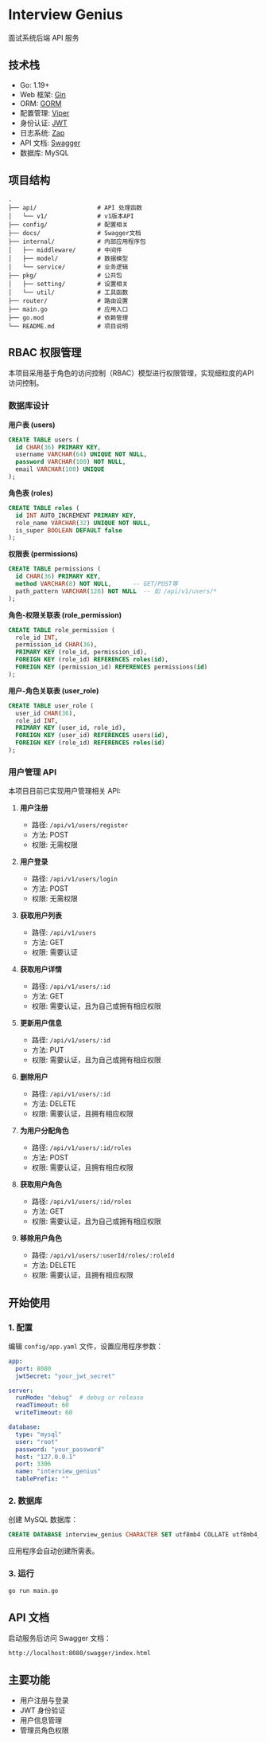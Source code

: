 # Interview Genius

面试系统后端 API 服务

## 技术栈

- Go: 1.19+
- Web 框架: [Gin](https://github.com/gin-gonic/gin)
- ORM: [GORM](https://gorm.io/)
- 配置管理: [Viper](https://github.com/spf13/viper)
- 身份认证: [JWT](https://github.com/dgrijalva/jwt-go)
- 日志系统: [Zap](https://github.com/uber-go/zap)
- API 文档: [Swagger](https://github.com/swaggo/gin-swagger)
- 数据库: MySQL

## 项目结构

```
.
├── api/                 # API 处理函数
│   └── v1/              # v1版本API
├── config/              # 配置相关
├── docs/                # Swagger文档
├── internal/            # 内部应用程序包
│   ├── middleware/      # 中间件
│   ├── model/           # 数据模型
│   └── service/         # 业务逻辑
├── pkg/                 # 公共包
│   ├── setting/         # 设置相关
│   └── util/            # 工具函数
├── router/              # 路由设置
├── main.go              # 应用入口
├── go.mod               # 依赖管理
└── README.md            # 项目说明
```

## RBAC 权限管理

本项目采用基于角色的访问控制（RBAC）模型进行权限管理，实现细粒度的API访问控制。

### 数据库设计

**用户表 (users)**
```sql
CREATE TABLE users (
  id CHAR(36) PRIMARY KEY,
  username VARCHAR(64) UNIQUE NOT NULL,
  password VARCHAR(100) NOT NULL,
  email VARCHAR(100) UNIQUE
);
```

**角色表 (roles)**
```sql
CREATE TABLE roles (
  id INT AUTO_INCREMENT PRIMARY KEY,
  role_name VARCHAR(32) UNIQUE NOT NULL,
  is_super BOOLEAN DEFAULT false
);
```

**权限表 (permissions)**
```sql
CREATE TABLE permissions (
  id CHAR(36) PRIMARY KEY,
  method VARCHAR(8) NOT NULL,      -- GET/POST等
  path_pattern VARCHAR(128) NOT NULL  -- 如 /api/v1/users/*
);
```

**角色-权限关联表 (role_permission)**
```sql
CREATE TABLE role_permission (
  role_id INT,
  permission_id CHAR(36),
  PRIMARY KEY (role_id, permission_id),
  FOREIGN KEY (role_id) REFERENCES roles(id),
  FOREIGN KEY (permission_id) REFERENCES permissions(id)
);
```

**用户-角色关联表 (user_role)**
```sql
CREATE TABLE user_role (
  user_id CHAR(36),
  role_id INT,
  PRIMARY KEY (user_id, role_id),
  FOREIGN KEY (user_id) REFERENCES users(id),
  FOREIGN KEY (role_id) REFERENCES roles(id)
);
```

### 用户管理 API

本项目目前已实现用户管理相关 API:

1. **用户注册**
   - 路径: `/api/v1/users/register`
   - 方法: POST
   - 权限: 无需权限

2. **用户登录**
   - 路径: `/api/v1/users/login`
   - 方法: POST
   - 权限: 无需权限

3. **获取用户列表**
   - 路径: `/api/v1/users`
   - 方法: GET
   - 权限: 需要认证

4. **获取用户详情**
   - 路径: `/api/v1/users/:id`
   - 方法: GET
   - 权限: 需要认证，且为自己或拥有相应权限

5. **更新用户信息**
   - 路径: `/api/v1/users/:id`
   - 方法: PUT
   - 权限: 需要认证，且为自己或拥有相应权限

6. **删除用户**
   - 路径: `/api/v1/users/:id`
   - 方法: DELETE
   - 权限: 需要认证，且拥有相应权限

7. **为用户分配角色**
   - 路径: `/api/v1/users/:id/roles`
   - 方法: POST
   - 权限: 需要认证，且拥有相应权限

8. **获取用户角色**
   - 路径: `/api/v1/users/:id/roles`
   - 方法: GET
   - 权限: 需要认证，且为自己或拥有相应权限

9. **移除用户角色**
   - 路径: `/api/v1/users/:userId/roles/:roleId`
   - 方法: DELETE
   - 权限: 需要认证，且拥有相应权限

## 开始使用

### 1. 配置

编辑 `config/app.yaml` 文件，设置应用程序参数：

```yaml
app:
  port: 8080
  jwtSecret: "your_jwt_secret"

server:
  runMode: "debug"  # debug or release
  readTimeout: 60
  writeTimeout: 60

database:
  type: "mysql"
  user: "root"
  password: "your_password"
  host: "127.0.0.1"
  port: 3306
  name: "interview_genius"
  tablePrefix: ""
```

### 2. 数据库

创建 MySQL 数据库：

```sql
CREATE DATABASE interview_genius CHARACTER SET utf8mb4 COLLATE utf8mb4_unicode_ci;
```

应用程序会自动创建所需表。

### 3. 运行

```bash
go run main.go
```

## API 文档

启动服务后访问 Swagger 文档：

```
http://localhost:8080/swagger/index.html
```

## 主要功能

- 用户注册与登录
- JWT 身份验证
- 用户信息管理
- 管理员角色权限 